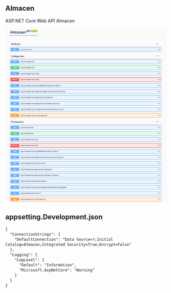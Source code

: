 ## Almacen
ASP.NET Core Web API Almacen

![Almacen](img/Almacen.png)




## appsetting.Development.json
``` 
{
  "ConnectionStrings": {
    "DefaultConnection": "Data Source=?;Initial Catalog=Almacen;Integrated Security=True;Encrypt=False"
  },
  "Logging": {
    "LogLevel": {
      "Default": "Information",
      "Microsoft.AspNetCore": "Warning"
    }
  }
}
``` 
